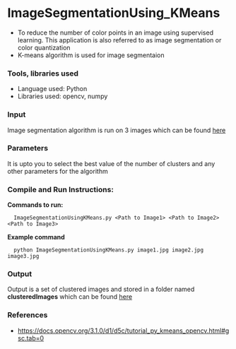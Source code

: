 # ImageSegmentationUsing_KMeans

- To reduce the number of color points in an image using supervised learning. This application is also referred to as image segmentation or color quantization
- K-means algorithm is used for image segmentaion

### Tools, libraries used

- Language used: Python
- Libraries used: opencv, numpy

### Input

Image segmentation algorithm is run on 3 images which can be found <a href="">here</a>

### Parameters

It is upto you to select the best value of the number of clusters and any other parameters for the algorithm


### Compile and Run Instructions:

**Commands to run:**

```
  ImageSegmentationUsingKMeans.py <Path to Image1> <Path to Image2> <Path to Image3> 
```

**Example command**

```
  python ImageSegmentationUsingKMeans.py image1.jpg image2.jpg image3.jpg
```

### Output

Output is a set of clustered images and stored in a folder named **clusteredImages** which can be found <a href="https://github.com/patilankita79/ImageSegmentationUsing_KMeans/tree/master/ImageSegmentation/clusteredImages">here</a>

### References

- https://docs.opencv.org/3.1.0/d1/d5c/tutorial_py_kmeans_opencv.html#gsc.tab=0
